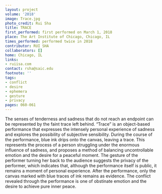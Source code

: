 ```yaml
---
layout: project
volume: '2018'
image: Trace.jpg
photo_credit: Rui Sha
title: TRACE
first_performed: first performed on March 1, 2018
place: The Art Institute of Chicago, Chicago, IL
times_performed: performed twice in 2018
contributor: RUI SHA
collaborators: []
home: Chicago, IL
links:
- ruiisa.com
contact: rsha@saic.edu
footnote: ''
tags:
- conflict
- desire
- ephemera
- gesture
- privacy
pages: 060-061
---
```


The senses of tenderness and sadness that do not reach an endpoint can be represented by the faint trace left behind. “Trace” is an object-based performance that expresses the intensely personal experience of sadness and explores the possibility of subjective sensibility. During the course of the performance, blue ink drips onto the canvas, leaving a trace. This represents the process of a person struggling under the enormous influence of sadness, and proposes a method of balancing uncontrollable emotion and the desire for a peaceful moment. The gesture of the performer turning her back to the audience suggests the privacy of the performer, which indicates that, although the performance itself is public, it remains a moment of personal experience. After the performance, only the canvas marked with blue traces of ink remains as evidence. The conflict revealed through the performance is one of obstinate emotion and the desire to achieve pure inner peace.
